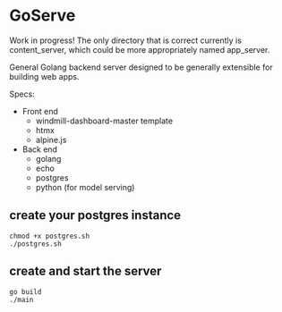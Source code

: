 # GoServe
Work in progress! The only directory that is correct currently is content_server, which could be more appropriately named app_server.

General Golang backend server designed to be generally extensible for building web apps.

Specs:
- Front end
    - windmill-dashboard-master template
    - htmx
    - alpine.js
- Back end
    - golang
    - echo
    - postgres
    - python (for model serving)



## create your postgres instance
```
chmod +x postgres.sh
./postgres.sh
```

## create and start the server
```
go build
./main
```